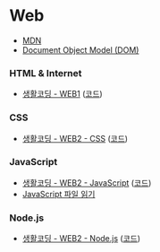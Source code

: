 # Web

- [MDN](https://developer.mozilla.org/en-US/)
- [Document Object Model (DOM)](https://upload.wikimedia.org/wikipedia/commons/thumb/5/5a/DOM-model.svg/1920px-DOM-model.svg.png)



### HTML & Internet
- [생활코딩 - WEB1](https://opentutorials.org/course/3084) ([코드](https://github.com/web-n/web1_html_internet))


### CSS
- [생활코딩 - WEB2 - CSS](https://opentutorials.org/course/3086) ([코드](https://github.com/web-n/web2css))


### JavaScript
- [생활코딩 - WEB2 - JavaScript](https://opentutorials.org/course/3085) ([코드](https://github.com/web-n/web2_javascript))
- [JavaScript 파일 읽기](https://web.dev/read-files/)


### Node.js
- [생활코딩 - WEB2 - Node.js](https://opentutorials.org/course/3332) ([코드](https://github.com/web-n/Nodejs))
